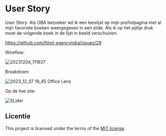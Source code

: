 # User Story

User Story: Als OBA bezoeker wil ik een leeslijst op mijn profielpagina met al mijn favoriete boeken weergegeven in een slide. Als ik op het pijltje druk moet de volgende boek in de lijst in beeld verschuiven.

https://github.com/fdnd-agency/oba/issues/29

Wireflow:

![20231204_111937](https://github.com/Khdulkadir/fix-the-flow-wireflow/assets/144004145/21ec52a2-bdc4-4f58-bd78-bb698891076c)

Breakdown:

![2023_12_07 19_45 Office Lens](https://github.com/Khdulkadir/fix-the-flow-wireflow/assets/144004145/0779c84a-fe4c-4eec-b149-739288097b9f)

Op de live site:

![SLider](https://github.com/Khdulkadir/fix-the-flow-wireflow/assets/144004145/eb43059e-78c4-4cd6-b36b-bf39461b509e)

## Licentie

This project is licensed under the terms of the [MIT license](./LICENSE).
